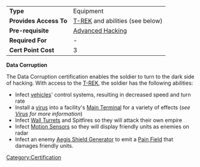 |                        |                                                        |
| ---------------------- | ------------------------------------------------------ |
| **Type**               | Equipment                                              |
| **Provides Access To** | [T-REK](T-REK.md) and abilities (see below) |
| **Pre-requisite**      | [Advanced Hacking](Advanced_Hacking.md)     |
| **Required For**       | \-                                                     |
| **Cert Point Cost**    | 3                                                      |

**Data Corruption**

The Data Corruption certification enables the soldier to turn to the
dark side of hacking. With access to the [T-REK](T-REK.md), the
soldier has the following abilities:

- Infect [vehicles](vehicle.md)' control systems, resulting in
  decreased speed and turn rate
- Install a [virus](virus.md) into a facility's [Main
  Terminal](Main_Terminal.md) for a variety of effects (<i>see
  [Virus](Virus.md) for more information</i>)
- Infect [Wall Turrets](Wall_Turret.md) and Spitfires so they
  will attack their own empire
- Infect [Motion Sensors](ACE.md#Motion_Sensor) so they will
  display friendly units as enemies on radar
- Infect an enemy [Aegis Shield
  Generator](Aegis_Shield_Generator.md) to emit a [Pain
  Field](Pain_Field.md) that damages friendly units.

[Category:Certification](Category:Certification.md)

